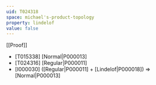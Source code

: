 ```yaml
---
uid: T024318
space: michael's-product-topology
property: lindelof
value: false
---
```

[[Proof]]

* [T015338] [Normal|P000013]
* [T024316] [Regular|P000011]
* [I000030] ([Regular|P000011] + [Lindelof|P000018]) => [Normal|P000013]

